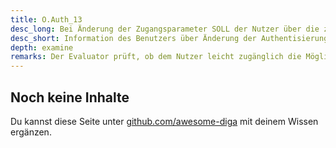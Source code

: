 ```yaml
---
title: O.Auth_13
desc_long: Bei Änderung der Zugangsparameter SOLL der Nutzer über die zuletzt hinterlegten, gültigen Kontaktdaten über die Änderung informiert werden. Dem Nutzer SOLL über diesem Weg eine Möglichkeit geboten werden, die gemeldete Änderung zu sperren und nach entsprechender Authentifizierung neue Zugangsparameter zu setzen.
desc_short: Information des Benutzers über Änderung der Authentisierungsdaten.
depth: examine
remarks: Der Evaluator prüft, ob dem Nutzer leicht zugänglich die Möglichkeit gegeben wird, Informationen über die Änderung der Authentisierungsdaten nachzuvollziehen. Darüber hinaus prüft der Evaluator durch praktische Tests die Güte des Mechanismus zum Sperren neuer Zugangsparameter. Ein besonderes Augenmerk liegt hierbei auf der Notwendigkeit einer erneuten Authentifizierung des berechtigten Nutzers. Wird durch den  Hersteller kein Mechanismus zum Sperren umgesetzt, sind die Abwägungen des Herstellers zu prüfen und in der Risikobewertung zu berücksichtigen.
---
```


## Noch keine Inhalte

Du kannst diese Seite unter [github.com/awesome-diga](https://github.com/awesome-diga/tr-faq) mit deinem Wissen ergänzen.
